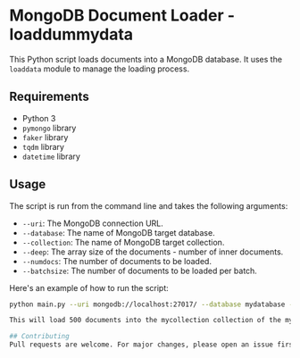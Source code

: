 # MongoDB Document Loader - loaddummydata

This Python script loads documents into a MongoDB database. It uses the `loaddata` module to manage the loading process.

## Requirements

- Python 3
- `pymongo` library
- `faker` library
- `tqdm` library
- `datetime` library
  
## Usage

The script is run from the command line and takes the following arguments:

- `--uri`: The MongoDB connection URL.
- `--database`: The name of MongoDB target database.
- `--collection`: The name of MongoDB target collection.
- `--deep`: The array size of the documents - number of inner documents.
- `--numdocs`: The number of documents to be loaded.
- `--batchsize`: The number of documents to be loaded per batch.

Here's an example of how to run the script:

```bash
python main.py --uri mongodb://localhost:27017/ --database mydatabase --collection mycollection --deep 1000 --numdocs 500 --batchsize 100

This will load 500 documents into the mycollection collection of the mydatabase database at mongodb://localhost:27017/. Each document will have an array size of 1000 and the documents will be loaded in batches of 100.

## Contributing
Pull requests are welcome. For major changes, please open an issue first to discuss what you would like to change.

